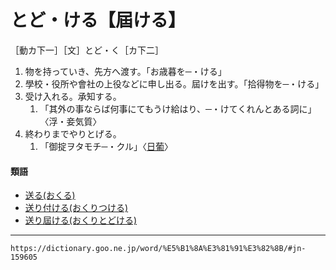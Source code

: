 # とど・ける【屆ける】
［動カ下一］［文］とど・く［カ下二］
1.  物を持っていき、先方へ渡す。「お歳暮を─・ける」  
2.  學校・役所や會社の上役などに申し出る。屆けを出す。「拾得物を─・ける」
3.  受け入れる。承知する。    
    1.  「其外の事ならば何事にてもうけ給はり、─・けてくれんとある詞に」〈浮・妾気質〉
4.  終わりまでやりとげる。    
    1.  「御掟ヲタモチ─・クル」〈[日葡](https://dictionary.goo.ne.jp/word/%E6%97%A5%E8%91%A1%E8%BE%9E%E6%9B%B8/#jn-167551)〉
        

#### 類語

-   [送る(おくる)](https://dictionary.goo.ne.jp/word/%E9%80%81%E3%82%8B/#jn-30560)
-   [送り付ける(おくりつける)](https://dictionary.goo.ne.jp/word/%E9%80%81%E3%82%8A%E4%BB%98%E3%81%91%E3%82%8B/#jn-30544)
-   [送り屆ける(おくりとどける)](https://dictionary.goo.ne.jp/word/%E9%80%81%E3%82%8A%E5%B1%8A%E3%81%91%E3%82%8B/#jn-30547)

---
`https://dictionary.goo.ne.jp/word/%E5%B1%8A%E3%81%91%E3%82%8B/#jn-159605`
